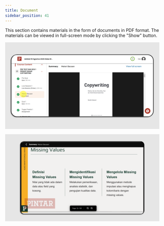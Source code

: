 ```yaml
---
title: Document
sidebar_position: 41
---
```

This section contains materials in the form of documents in PDF format. The materials can be viewed in full-screen mode by clicking the "Show" button.

![](/img/doc-eng-1.png)

![](/img/doc-eng-2.png)
